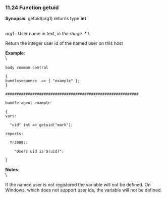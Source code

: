 ### 11.24 Function getuid

**Synopsis**: getuid(arg1) returns type **int**

\
 *arg1* : User name in text, *in the range* .\* \

Return the integer user id of the named user on this host

**Example**:\
 \

    body common control

    {
    bundlesequence  => { "example" };
    }

    ###########################################################

    bundle agent example

    {
    vars:

      "uid" int => getuid("mark");

    reports:

      Yr2008::

        "Users uid is $(uid)";

    }

**Notes**:\
 \

If the named user is not registered the variable will not be defined. On
Windows, which does not support user ids, the variable will not be
defined.
